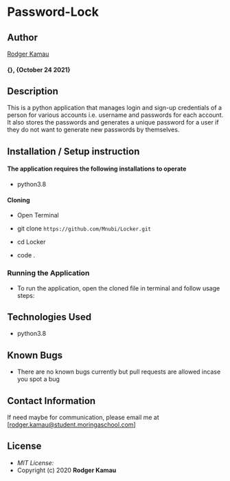 # Password-Lock
## Author

[Rodger Kamau](https://github.com/mnubi)
#### {}, {October 24 2021}

## Description

This is a python application that manages login and sign-up credentials of a person for various accounts i.e. username and passwords for each account. It also stores the passwords and generates a unique password for a user if they do not want to generate new passwords by themselves.

## Installation / Setup instruction

#### The application requires the following installations to operate 
* python3.8

#### Cloning

* Open Terminal

* git clone ```https://github.com/Mnubi/Locker.git```

* cd Locker

* code .

### Running the Application
* To run the application, open the cloned file in terminal and follow usage steps:

## Technologies Used

* python3.8

## Known Bugs
* There are no known bugs currently but pull requests are allowed incase you spot a bug

## Contact Information 

If need maybe for communication, please email me at [rodger.kamau@student.moringaschool.com]

## License
* *MIT License:*
* Copyright (c) 2020 **Rodger Kamau**
